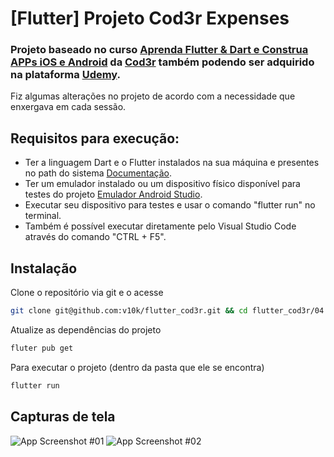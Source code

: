
# [Flutter] Projeto Cod3r Expenses 




### Projeto baseado no curso [Aprenda Flutter & Dart e Construa APPs iOS e Android](https://www.cod3r.com.br/courses/aprenda-flutter-dart-e-construa-apps-ios-e-android) da [Cod3r](https://www.cod3r.com.br/) também podendo ser adquirido na plataforma [Udemy](https://www.udemy.com/course/curso-flutter/).

Fiz algumas alterações no projeto de acordo com a necessidade que enxergava em cada sessão.

## Requisitos para execução:
* Ter a linguagem Dart e o Flutter instalados na sua máquina e presentes no path do sistema [Documentação](https://docs.flutter.dev/get-started/install).
* Ter um emulador instalado ou um dispositivo físico disponível para testes do projeto [Emulador Android Studio](https://developer.android.com/studio/run/emulator?hl=pt-br).
* Executar seu dispositivo para testes e usar o comando "flutter run" no terminal.
* Também é possível executar diretamente pelo Visual Studio Code através do comando "CTRL + F5".



## Instalação

Clone o repositório via git e o acesse

```bash
git clone git@github.com:v10k/flutter_cod3r.git && cd flutter_cod3r/04.\ Construindo\ App\ Real\ -\ Despesas\ Pessoais/expenses
```
Atualize as dependências do projeto
```bash
fluter pub get
```
Para executar o projeto (dentro da pasta que ele se encontra)
```bash
flutter run
```

## Capturas de tela

![App Screenshot #01](https://raw.githubusercontent.com/v10k/flutter_cod3r/main/04.Construindo-App-Real-Despesas-Pessoais/expenses/screenshots/Screenshot_1686777524.png)
![App Screenshot #02](https://raw.githubusercontent.com/v10k/flutter_cod3r/main/04.Construindo-App-Real-Despesas-Pessoais/expenses/screenshots/Screenshot_1686777554.png)


